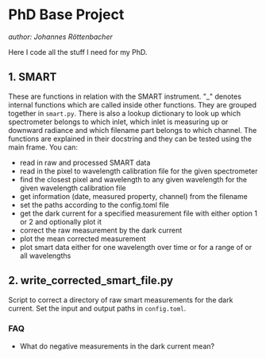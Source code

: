 # PhD Base Project
*author: Johannes Röttenbacher*

Here I code all the stuff I need for my PhD.

## 1. SMART

These are functions in relation with the SMART instrument.
"_" denotes internal functions which are called inside other functions.
They are grouped together in `smart.py`.
There is also a lookup dictionary to look up which spectrometer belongs to which inlet, which inlet is measuring up or 
downward radiance and which filename part belongs to which channel.
The functions are explained in their docstring and they can be tested using the main frame.
You can:
* read in raw and processed SMART data
* read in the pixel to wavelength calibration file for the given spectrometer 
* find the closest pixel and wavelength to any given wavelength for the given wavelength calibration file
* get information (date, measured property, channel) from the filename
* set the paths according to the config.toml file
* get the dark current for a specified measurement file with either option 1 or 2 and optionally plot it
* correct the raw measurement by the dark current
* plot the mean corrected measurement
* plot smart data either for one wavelength over time or for a range of or all wavelengths


## 2. write_corrected_smart_file.py
Script to correct a directory of raw smart measurements for the dark current.
Set the input and output paths in `config.toml`.
### FAQ
* What do negative measurements in the dark current mean?
